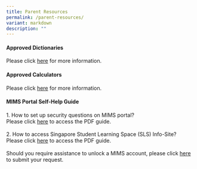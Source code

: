 ```yaml
---
title: Parent Resources
permalink: /parent-resources/
variant: markdown
description: ""
---
```

<h4><strong>Approved Dictionaries</strong></h4>
Please click <a href="/files/2025_SEAB_Approved_Dictionaries.pdf" target="_blank" rel="noopener noreferrer">here</a> for more information.

<h4><strong>Approved Calculators</strong></h4>
Please click <a href="/files/SEAB_Approved_Calculators.pdf" target="_blank" rel="noopener noreferrer">here</a> for more information.

<h4><strong>MIMS Portal Self-Help Guide</strong></h4>
1.  How to set up security questions on MIMS portal?<br>
Please click <a href="/files/MIMS_Security_Questions_Guide__Parents__Students_.pdf" target="_blank" rel="noopener noreferrer">here</a> to access the PDF guide.<br><br>
2. How to access Singapore Student Learning Space (SLS) Info-Site?<br>Please click <a href="/files/SLS_Guide__Parents_Students_.pdf" target="_blank" rel="noopener noreferrer">here</a> to access the PDF guide.<br><br>
Should you require assistance to unlock a MIMS account, please click <a href="https://form.gov.sg/67ea9e6d9a5644ca3712f17d" target="_blank" rel="noopener noreferrer">here</a> to submit your request.

